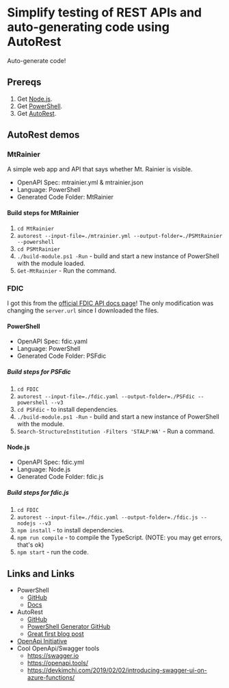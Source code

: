 # Simplify testing of REST APIs and auto-generating code using AutoRest

Auto-generate code!

## Prereqs

1. Get [Node.js](https://nodejs.org/en/).
1. Get [PowerShell](https://github.com/powershell/powershell#get-powershell).
1. Get [AutoRest](https://github.com/Azure/autorest/blob/master/docs/installing-autorest.md).

## AutoRest demos

### MtRainier

A simple web app and API that says whether Mt. Rainier is visible.

* OpenAPI Spec: mtrainier.yml & mtrainier.json
* Language: PowerShell
* Generated Code Folder: MtRainier

#### Build steps for MtRainier

1. `cd MtRainier`
1. `autorest --input-file=./mtrainier.yml --output-folder=./PSMtRainier --powershell`
1. `cd PSMtRainier`
1. `./build-module.ps1 -Run` - build and start a new instance of PowerShell with the module loaded.
1. `Get-MtRainier` - Run the command.

### FDIC

I got this from the [official FDIC API docs page](https://banks.data.fdic.gov/docs/)! The only modification was changing the `server.url` since I downloaded the files.

#### PowerShell

* OpenAPI Spec: fdic.yaml
* Language: PowerShell
* Generated Code Folder: PSFdic

##### Build steps for PSFdic

1. `cd FDIC`
1. `autorest --input-file=./fdic.yaml --output-folder=./PSFdic --powershell --v3`
1. `cd PSFdic` - to install dependencies.
1. `./build-module.ps1 -Run` - build and start a new instance of PowerShell with the module.
1. `Search-StructureInstitution -Filters 'STALP:WA'` - Run a command.

#### Node.js

* OpenAPI Spec: fdic.yml
* Language: Node.js
* Generated Code Folder: fdic.js

##### Build steps for fdic.js

1. `cd FDIC`
1. `autorest --input-file=./fdic.yaml --output-folder=./fdic.js --nodejs --v3`
1. `npm install` - to install dependencies.
1. `npm run compile` - to compile the TypeScript. (NOTE: you may get errors, that's ok)
1. `npm start` - run the code.

## Links and Links

* PowerShell
  * [GitHub](https://github.com/PowerShell/PowerShell)
  * [Docs](https://aka.ms/powershell)
* AutoRest
  * [GitHub](https://github.com/Azure/AutoRest)
  * [PowerShell Generator GitHub](https://github.com/Azure/AutoRest.powershell)
  * [Great first blog post](https://devblogs.microsoft.com/powershell/cmdlets-via-autorest)
* [OpenApi Initiative](https://openapis.org)
* Cool OpenApi/Swagger tools
  * https://swagger.io
  * https://openapi.tools/
  * https://devkimchi.com/2019/02/02/introducing-swagger-ui-on-azure-functions/
